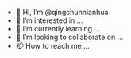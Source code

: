 - 👋 Hi, I’m @qingchunnianhua
- 👀 I’m interested in ...
- 🌱 I’m currently learning ...
- 💞️ I’m looking to collaborate on ...
- 📫 How to reach me ...

<!---
qingchunnianhua/qingchunnianhua is a ✨ special ✨ repository because its `README.md` (this file) appears on your GitHub profile.
You can click the Preview link to take a look at your changes.
--->
